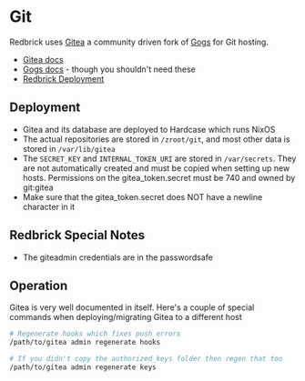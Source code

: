 # Git

Redbrick uses [Gitea](https://gitea.io/en-US/) a community driven fork of
[Gogs](https://gogs.io/) for Git hosting.

- [Gitea docs](https://docs.gitea.io/en-us/)
- [Gogs docs](https://gogs.io/docs) - though you shouldn't need these
- [Redbrick Deployment](https://git.redbrick.dcu.ie)

## Deployment

- Gitea and its database are deployed to Hardcase which runs NixOS
- The actual repositories are stored in `/zroot/git`, and most
  other data is stored in `/var/lib/gitea`
- The `SECRET_KEY` and `INTERNAL_TOKEN_URI` are stored in `/var/secrets`.
  They are not automatically created and must be copied when setting up new hosts.
  Permissions on the gitea_token.secret must be 740 and owned by git:gitea
- Make sure that the gitea_token.secret does NOT have a newline character in it

## Redbrick Special Notes

- The giteadmin credentials are in the passwordsafe

## Operation

Gitea is very well documented in itself. Here's a couple of special commands when
deploying/migrating Gitea to a different host

```bash
# Regenerate hooks which fixes push errors
/path/to/gitea admin regenerate hooks

# If you didn't copy the authorized_keys folder then regen that too
/path/to/gitea admin regenerate keys
```
